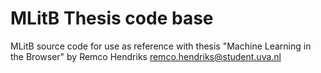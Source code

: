 MLitB Thesis code base
======================

MLitB source code for use as reference with thesis
"Machine Learning in the Browser" by Remco Hendriks
remco.hendriks@student.uva.nl
